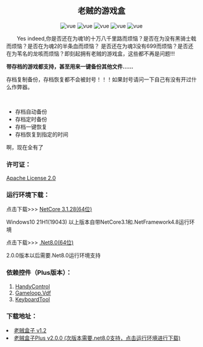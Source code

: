 <h2 style="text-align: center">老贼的游戏盒</h2>
<p align="center">
    <img src="https://img.shields.io/badge/黑神话悟空-Black Myth: Wukong-lightgray" alt="vue">
    <img src="https://img.shields.io/badge/Elden Ring-艾尔登法环-gold" alt="vue">
    <img src="https://img.shields.io/badge/Dark Soul-黑暗之魂-black" alt="vue">
    <img src="https://img.shields.io/badge/Sekiro Shadows Die Twice-只狼影逝二度-orange" alt="vue">
    <img src="https://img.shields.io/badge/The%20Lords%20of%20the%20Fallen-%E5%A0%95%E8%90%BD%E4%B9%8B%E4%B8%BB-darkblue" alt="vue">
</p>
<p style="text-indent: 2em">Yes indeed,你是否还在为魂1的十万八千里路而烦恼？是否在为没有黑骑士戟而烦恼？是否在为魂2的半条血而烦恼？
是否还在为魂3没有699而烦恼？是否还在为苇名的龙咳而烦恼？即刻起拥有老贼的游戏盒，这些都不再是问题!!!
</p>
<p><strong>带存档的游戏都支持，甚至用来一键备份其他文件……</strong></p>
<p>
 存档复制备份，存档恢复都不会被封号！！！如果封号请问一下自己有没有开过什么作弊器。
</p>
<br>
<ul>
<li>存档自动备份</li>
<li>存档定时备份</li>
<li>存档一键恢复</li>
<li>存档恢复到指定的时间</li>
</ul>
<p>啊，现在全有了</p>
<h3>许可证：</h3>
<a href="https://github.com/zhangmuyu1995/EldenRingAutoArchive/blob/master/LICENSE">Apache License 2.0</a>
<h3>运行环境下载：</h3>
<span>点击下载>>></span>    <a href="https://dotnet.microsoft.com/zh-cn/download/dotnet/thank-you/runtime-desktop-3.1.28-windows-x64-installer" target="_blank">NetCore 3.1.28(64位)</a>
<p>Windows10 21H1(19043) 以上版本自带NetCore3.1和.NetFramework4.8运行环境</p>
<span>点击下载>>></span>    <a href="https://dotnet.microsoft.com/zh-cn/download/dotnet/thank-you/runtime-desktop-8.0.0-windows-x64-installer" target="_blank">.Net8.0(64位)</a>
<p>2.0.0版本以后需要.Net8.0运行环境支持</p>
<h3>依赖控件（Plus版本）：</h3>
<ol>
<li>
<a href="https://github.com/HandyOrg/HandyControl" target="_blank">
HandyControl
</a>
</li>
<li>
<a href="https://github.com/shravan2x/Gameloop.Vdf" target="_blank">
Gameloop.Vdf
</a>
</li>
<li>
<a href="https://github.com/BugLordI/KeyboardTool" target="_blank">
KeyboardTool
</a>
</li>
</ol>
<h3>下载地址：</h3>
<li>
    <a href="https://github.com/BugLordI/EldenRingAutoArchive/releases/download/%E8%80%81%E8%B4%BC%E7%9B%92%E5%AD%90/Setup.msi">
        老贼盒子 v1.2
    </a>   
</li>
<li>
    <a href="https://github.com/BugLordI/EldenRingAutoArchive/releases/download/AutoArchivePlus-V2.0.0%E7%BB%BF%E8%89%B2%E7%89%88/AutoArchivePlus-V2.0.0-DotNet8.zip">
        老贼盒子Plus v2.0.0 (次版本需要.net8.0支持，点击运行环境进行下载)
    </a>   
</li>
</ul>
